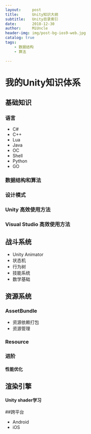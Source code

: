 ```yaml
---
layout:     post
title:      Unity知识大纲
subtitle:   Unity目录索引
date:       2018-12-30
author:     MiUncle
header-img: img/post-bg-ios9-web.jpg
catalog: true
tags:
    - 数据结构
    - 算法
    
---
```


# 我的Unity知识体系 

## 基础知识 
### 语言 
- C#
- C++
- Lua
- Java
- OC  
- Shell
- Python
- GO
### 数据结构和算法      
### 设计模式  
### Unity 高效使用方法  
### Visual Studio 高效使用方法  


## 战斗系统  
- Unity Animator  
- 状态机  
- 行为树  
- 技能系统
- 数学基础 

## 资源系统  
### AssetBundle  
- 资源依赖打包  
- 资源管理  
### Resource    

### 进阶 
#### 性能优化  

## 渲染引擎
#### Unity shader学习  
##跨平台
-  Android
-  iOS

